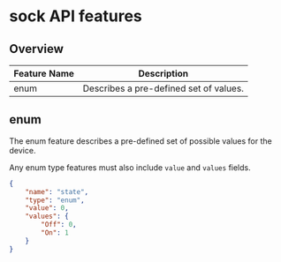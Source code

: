 # sock API features

## Overview
| Feature Name | Description                            |
|--------------|----------------------------------------|
| enum         | Describes a pre-defined set of values. |

## enum
The enum feature describes a pre-defined set of possible values for the device.

Any enum type features must also include `value` and `values` fields.

```JSON
{
    "name": "state",
    "type": "enum",
    "value": 0,
    "values": {
        "Off": 0,
        "On": 1
    }
}
```
